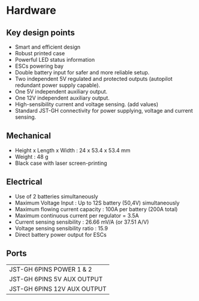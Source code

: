 # Hardware

## Key design points

* Smart and efficient design
* Robust printed case
* Powerful LED status information
* ESCs powering bay
* Double battery input for safer and more reliable setup.
* Two independent 5V regulated and protected outputs \(autopilot redundant power supply capable\).
* One 5V independent auxiliary output.
* One 12V independent auxiliary output.
* High-sensibility current and voltage sensing. \(add values\)
* Standard JST-GH connectivity for power supplying, voltage and current sensing.

## Mechanical

* Height x Length x Width : 24 x 53.4 x 53.4 mm
* Weight : 48 g
* Black case with laser screen-printing

## Electrical

* Use of 2 batteries simultaneously
* Maximum Voltage Input : Up to 12S battery \(50,4V\) simultaneously
* Maximum flowing current capacity : 100A per battery \(200A total\)
* Maximum continuous current per regulator = 3.5A 
* Current sensing sensibility : 26.66 mV/A \(or 37.51 A/V\)
* Voltage sensing sensibility ratio : 15.9
* Direct battery power output for ESCs

## Ports

|  |
| :--- |
| JST-GH 6PINS POWER 1 & 2  |
| JST-GH 6PINS 5V AUX OUTPUT  |
| JST-GH 6PINS 12V AUX OUTPUT  |

